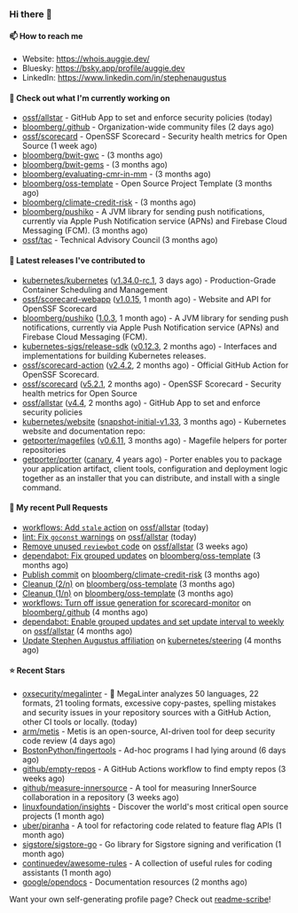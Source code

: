 ### Hi there 👋

#### 📫 How to reach me

- Website: https://whois.auggie.dev/
- Bluesky: https://bsky.app/profile/auggie.dev
- LinkedIn: https://www.linkedin.com/in/stephenaugustus

#### 👷 Check out what I'm currently working on

- [ossf/allstar](https://github.com/ossf/allstar) - GitHub App to set and enforce security policies (today)
- [bloomberg/.github](https://github.com/bloomberg/.github) - Organization-wide community files (2 days ago)
- [ossf/scorecard](https://github.com/ossf/scorecard) - OpenSSF Scorecard - Security health metrics for Open Source (1 week ago)
- [bloomberg/bwit-gwc](https://github.com/bloomberg/bwit-gwc) -  (3 months ago)
- [bloomberg/bwit-gems](https://github.com/bloomberg/bwit-gems) -  (3 months ago)
- [bloomberg/evaluating-cmr-in-mm](https://github.com/bloomberg/evaluating-cmr-in-mm) -  (3 months ago)
- [bloomberg/oss-template](https://github.com/bloomberg/oss-template) - Open Source Project Template (3 months ago)
- [bloomberg/climate-credit-risk](https://github.com/bloomberg/climate-credit-risk) -  (3 months ago)
- [bloomberg/pushiko](https://github.com/bloomberg/pushiko) - A JVM library for sending push notifications, currently via Apple Push Notification service (APNs) and Firebase Cloud Messaging (FCM). (3 months ago)
- [ossf/tac](https://github.com/ossf/tac) - Technical Advisory Council (3 months ago)

#### 🔭 Latest releases I've contributed to

- [kubernetes/kubernetes](https://github.com/kubernetes/kubernetes) ([v1.34.0-rc.1](https://github.com/kubernetes/kubernetes/releases/tag/v1.34.0-rc.1), 3 days ago) - Production-Grade Container Scheduling and Management
- [ossf/scorecard-webapp](https://github.com/ossf/scorecard-webapp) ([v1.0.15](https://github.com/ossf/scorecard-webapp/releases/tag/v1.0.15), 1 month ago) - Website and API for OpenSSF Scorecard
- [bloomberg/pushiko](https://github.com/bloomberg/pushiko) ([1.0.3](https://github.com/bloomberg/pushiko/releases/tag/1.0.3), 1 month ago) - A JVM library for sending push notifications, currently via Apple Push Notification service (APNs) and Firebase Cloud Messaging (FCM).
- [kubernetes-sigs/release-sdk](https://github.com/kubernetes-sigs/release-sdk) ([v0.12.3](https://github.com/kubernetes-sigs/release-sdk/releases/tag/v0.12.3), 2 months ago) - Interfaces and implementations for building Kubernetes releases.
- [ossf/scorecard-action](https://github.com/ossf/scorecard-action) ([v2.4.2](https://github.com/ossf/scorecard-action/releases/tag/v2.4.2), 2 months ago) - Official GitHub Action for OpenSSF Scorecard.
- [ossf/scorecard](https://github.com/ossf/scorecard) ([v5.2.1](https://github.com/ossf/scorecard/releases/tag/v5.2.1), 2 months ago) - OpenSSF Scorecard - Security health metrics for Open Source
- [ossf/allstar](https://github.com/ossf/allstar) ([v4.4](https://github.com/ossf/allstar/releases/tag/v4.4), 2 months ago) - GitHub App to set and enforce security policies
- [kubernetes/website](https://github.com/kubernetes/website) ([snapshot-initial-v1.33](https://github.com/kubernetes/website/releases/tag/snapshot-initial-v1.33), 3 months ago) - Kubernetes website and documentation repo: 
- [getporter/magefiles](https://github.com/getporter/magefiles) ([v0.6.11](https://github.com/getporter/magefiles/releases/tag/v0.6.11), 3 months ago) - Magefile helpers for porter repositories
- [getporter/porter](https://github.com/getporter/porter) ([canary](https://github.com/getporter/porter/releases/tag/canary), 4 years ago) - Porter enables you to package your application artifact, client tools, configuration and deployment logic together as an installer that you can distribute, and install with a single command.

#### 🔨 My recent Pull Requests

- [workflows: Add `stale` action](https://github.com/ossf/allstar/pull/720) on [ossf/allstar](https://github.com/ossf/allstar) (today)
- [lint: Fix `goconst` warnings](https://github.com/ossf/allstar/pull/719) on [ossf/allstar](https://github.com/ossf/allstar) (today)
- [Remove unused `reviewbot` code](https://github.com/ossf/allstar/pull/713) on [ossf/allstar](https://github.com/ossf/allstar) (3 weeks ago)
- [dependabot: Fix grouped updates](https://github.com/bloomberg/oss-template/pull/10) on [bloomberg/oss-template](https://github.com/bloomberg/oss-template) (3 months ago)
- [Publish commit](https://github.com/bloomberg/climate-credit-risk/pull/1) on [bloomberg/climate-credit-risk](https://github.com/bloomberg/climate-credit-risk) (3 months ago)
- [Cleanup (2/n)](https://github.com/bloomberg/oss-template/pull/9) on [bloomberg/oss-template](https://github.com/bloomberg/oss-template) (3 months ago)
- [Cleanup (1/n)](https://github.com/bloomberg/oss-template/pull/7) on [bloomberg/oss-template](https://github.com/bloomberg/oss-template) (3 months ago)
- [workflows: Turn off issue generation for scorecard-monitor](https://github.com/bloomberg/.github/pull/23) on [bloomberg/.github](https://github.com/bloomberg/.github) (4 months ago)
- [dependabot: Enable grouped updates and set update interval to weekly](https://github.com/ossf/allstar/pull/671) on [ossf/allstar](https://github.com/ossf/allstar) (4 months ago)
- [Update Stephen Augustus affiliation](https://github.com/kubernetes/steering/pull/290) on [kubernetes/steering](https://github.com/kubernetes/steering) (4 months ago)

#### ⭐ Recent Stars

- [oxsecurity/megalinter](https://github.com/oxsecurity/megalinter) - 🦙 MegaLinter analyzes 50 languages, 22 formats, 21 tooling formats, excessive copy-pastes, spelling mistakes and security issues in your repository sources with a GitHub Action, other CI tools or locally. (today)
- [arm/metis](https://github.com/arm/metis) - Metis is an open-source, AI-driven tool for deep security code review (4 days ago)
- [BostonPython/fingertools](https://github.com/BostonPython/fingertools) - Ad-hoc programs I had lying around (6 days ago)
- [github/empty-repos](https://github.com/github/empty-repos) - A GitHub Actions workflow to find empty repos (3 weeks ago)
- [github/measure-innersource](https://github.com/github/measure-innersource) - A tool for measuring InnerSource collaboration in a repository (3 weeks ago)
- [linuxfoundation/insights](https://github.com/linuxfoundation/insights) - Discover the world&#39;s most critical open source projects (1 month ago)
- [uber/piranha](https://github.com/uber/piranha) - A tool for refactoring code related to feature flag APIs (1 month ago)
- [sigstore/sigstore-go](https://github.com/sigstore/sigstore-go) - Go library for Sigstore signing and verification (1 month ago)
- [continuedev/awesome-rules](https://github.com/continuedev/awesome-rules) - A collection of useful rules for coding assistants (1 month ago)
- [google/opendocs](https://github.com/google/opendocs) - Documentation resources (2 months ago)



Want your own self-generating profile page? Check out [readme-scribe](https://github.com/muesli/readme-scribe)!
